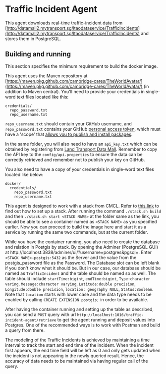 # Traffic Incident Agent

This agent downloads real-time traffic-incident data from [http://datamall2.mytransport.sg/ltaodataservice/TrafficIncidents](http://datamall2.mytransport.sg/ltaodataservice/TrafficIncidents) and stores them in PostgreSQL.

## Building and running

This section specifies the minimum requirement to build the docker image.

This agent uses the Maven repository at [https://maven.pkg.github.com/cambridge-cares/TheWorldAvatar/](https://maven.pkg.github.com/cambridge-cares/TheWorldAvatar/) (in addition to Maven central). You'll need to provide your credentials in single-word text files located like this:

```
credentials/
  repo_password.txt
  repo_username.txt
```

`repo_username.txt` should contain your GitHub username, and `repo_password.txt` contains your GitHub [personal access token](https://docs.github.com/en/github/authenticating-to-github/creating-a-personal-access-token), which must have a 'scope' that [allows you to publish and install packages](https://docs.github.com/en/packages/working-with-a-github-packages-registry/working-with-the-apache-maven-registry#authenticating-to-github-packages).

In the same folder, you will also need to have an `api_key.txt` which can be obtained by registering from [Land Transport Data Mall](https://datamall.lta.gov.sg/content/datamall/en/request-for-api.html). Remember to copy the API key to the `config/api.properties` to ensure the data can be correctly retrieved and remember not to publish your key on GitHub.

You also need to have a copy of your credentials in single-word text files located like below:

```
docker/
  credentials/
    repo_password.txt
    repo_username.txt
```

This agent is designed to work with a stack from CMCL. Refer to [this link](https://github.com/cambridge-cares/TheWorldAvatar/tree/main/Deploy/stacks/dynamic/stack-manager) to find out how to set up a stack. After running the command `./stack.sh build` and then `./stack.sh start <STACK NAME>` at the folder same as the link, you should be able to see a container named as `<STACK NAME>` as you specified earlier. Now you can proceed to build the image here and start it as a service by running the same two commands, but at the current folder.

While you have the container running, you also need to create the database and relation in Postgis by stack. By opening the Adminer (PostgreSQL GUI) at http://localhost:3838/adminer/ui/?username=postgres&pgsql=.
Enter `<STACK NAME>-postgis:5432` as the Server and the value from the postgis_password file as the Password. The Database slot can be left blank if you don't know what it should be. But in our case, our database should be named as `TrafficIncident` and the table should be named so as well. 
The table should include `startTime:bigint`, `endTime:bigint`, `Type:character varing`, `Message:character varying`, `Latitude:double precision`, `Longitude:double precision`, `location: geography NULL`, `Status:Boolean`.
Note that `location` starts with lower case and the data type needs to be enabled by calling `CREATE EXTENSION postgis;` in order to be available.

After having the container running and setting up the table as described, you can send a `POST` query with url `http://localhost:1016/traffic-incident-agent/retrieve` to get the agent running and deposit values into Postgres. One of the recommended ways is to work with Postman and build a query from there.

The modeling of the Traffic Incidents is achieved by maintaining a time interval to track the start and end time of the incident. When the incident first appears, the end time field will be left as 0 and only gets updated when the incident is not appearing in the newly queried result. Hence, the accuracy of data needs to be maintained via having regular call of the query.
